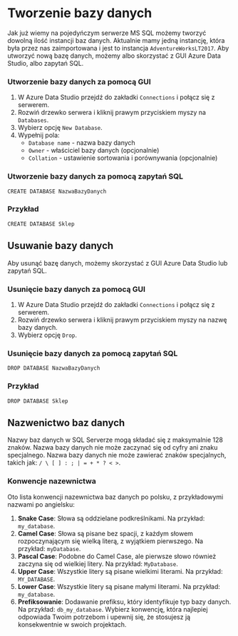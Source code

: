 # Tworzenie bazy danych

Jak już wiemy na pojedyńczym serwerze MS SQL możemy tworzyć dowolną ilość instancji baz danych. Aktualnie mamy jedną instancję, która była przez nas zaimportowana i jest to instancja `AdventureWorksLT2017`. Aby utworzyć nową bazę danych, możemy albo skorzystać z GUI Azure Data Studio, albo zapytań SQL.

### Utworzenie bazy danych za pomocą GUI

1. W Azure Data Studio przejdź do zakładki `Connections` i połącz się z serwerem.
2. Rozwiń drzewko serwera i kliknij prawym przyciskiem myszy na `Databases`.
3. Wybierz opcję `New Database`.
4. Wypełnij pola:
    - `Database name` - nazwa bazy danych
    - `Owner` - właściciel bazy danych (opcjonalnie)
    - `Collation` - ustawienie sortowania i porównywania (opcjonalnie)

### Utworzenie bazy danych za pomocą zapytań SQL

```
CREATE DATABASE NazwaBazyDanych

```

### Przykład

```
CREATE DATABASE Sklep

```

## Usuwanie bazy danych

Aby usunąć bazę danych, możemy skorzystać z GUI Azure Data Studio lub zapytań SQL.

### Usunięcie bazy danych za pomocą GUI

1. W Azure Data Studio przejdź do zakładki `Connections` i połącz się z serwerem.
2. Rozwiń drzewko serwera i kliknij prawym przyciskiem myszy na nazwę bazy danych.
3. Wybierz opcję `Drop`.

### Usunięcie bazy danych za pomocą zapytań SQL

```
DROP DATABASE NazwaBazyDanych

```

### Przykład

```
DROP DATABASE Sklep

```

## Nazwenictwo baz danych

Nazwy baz danych w SQL Serverze mogą składać się z maksymalnie 128 znaków. Nazwa bazy danych nie może zaczynać się od cyfry ani znaku specjalnego. Nazwa bazy danych nie może zawierać znaków specjalnych, takich jak: `/ \ [ ] : ; | = + * ? < >`.

### Konwencje nazewnictwa

Oto lista konwencji nazewnictwa baz danych po polsku, z przykładowymi nazwami po angielsku:

1. **Snake Case**: Słowa są oddzielane podkreślnikami. Na przykład: `my_database`.
2. **Camel Case**: Słowa są pisane bez spacji, z każdym słowem rozpoczynającym się wielką literą, z wyjątkiem pierwszego. Na przykład: `myDatabase`.
3. **Pascal Case**: Podobne do Camel Case, ale pierwsze słowo również zaczyna się od wielkiej litery. Na przykład: `MyDatabase`.
4. **Upper Case**: Wszystkie litery są pisane wielkimi literami. Na przykład: `MY_DATABASE`.
5. **Lower Case**: Wszystkie litery są pisane małymi literami. Na przykład: `my_database`.
6. **Prefiksowanie**: Dodawanie prefiksu, który identyfikuje typ bazy danych. Na przykład: `db_my_database`. Wybierz konwencję, która najlepiej odpowiada Twoim potrzebom i upewnij się, że stosujesz ją konsekwentnie w swoich projektach.
